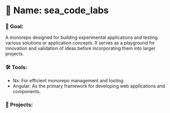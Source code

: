 # 📁 **Name**: sea_code_labs

### 🎯 **Goal**:

A monorepo designed for building experimental applications and testing various solutions or application concepts.
It serves as a playground for innovation and validation of ideas before incorporating them into larger projects.

### 🛠️ **Tools**:

- Nx: For efficient monorepo management and tooling.
- Angular: As the primary framework for developing web applications and components.

### 🔗 **Projects**:
